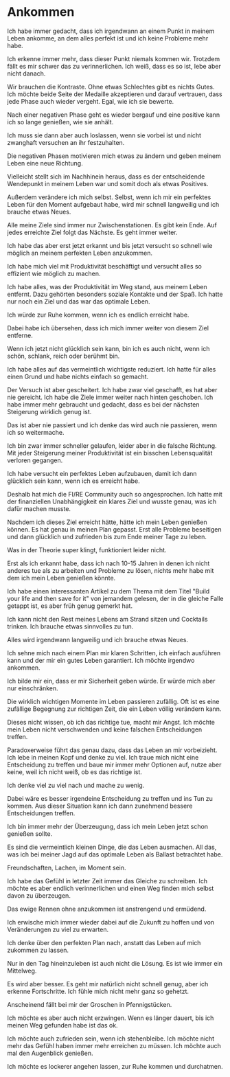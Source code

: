 # Ankommen

Ich habe immer gedacht, dass ich irgendwann an einem Punkt in meinem Leben ankomme, an dem alles perfekt ist und ich keine Probleme mehr habe.

Ich erkenne immer mehr, dass dieser Punkt niemals kommen wir. Trotzdem fällt es mir schwer das zu verinnerlichen. Ich weiß, dass es so ist, lebe aber nicht danach.

Wir brauchen die Kontraste. Ohne etwas Schlechtes gibt es nichts Gutes. Ich möchte beide Seite der Medaille akzeptieren und darauf vertrauen, dass jede Phase auch wieder vergeht. Egal, wie ich sie bewerte.

Nach einer negativen Phase geht es wieder bergauf und eine positive kann ich so lange genießen, wie sie anhält.

Ich muss sie dann aber auch loslassen, wenn sie vorbei ist und nicht zwanghaft versuchen an ihr festzuhalten.

Die negativen Phasen motivieren mich etwas zu ändern und geben meinem Leben eine neue Richtung.

Vielleicht stellt sich im Nachhinein heraus, dass es der entscheidende Wendepunkt in meinem Leben war und somit doch als etwas Positives.

Außerdem verändere ich mich selbst. Selbst, wenn ich mir ein perfektes Leben für den Moment aufgebaut habe, wird mir schnell langweilig und ich brauche etwas Neues.

Alle meine Ziele sind immer nur Zwischenstationen. Es gibt kein Ende. Auf jedes erreichte Ziel folgt das Nächste. Es geht immer weiter.

Ich habe das aber erst jetzt erkannt und bis jetzt versucht so schnell wie möglich an meinem perfekten Leben anzukommen.

Ich habe mich viel mit Produktivität beschäftigt und versucht alles so effizient wie möglich zu machen.

Ich habe alles, was der Produktivität im Weg stand, aus meinem Leben entfernt. Dazu gehörten besonders soziale Kontakte und der Spaß. Ich hatte nur noch ein Ziel und das war das optimale Leben. 

Ich würde zur Ruhe kommen, wenn ich es endlich erreicht habe.

Dabei habe ich übersehen, dass ich mich immer weiter von diesem Ziel entferne.

Wenn ich jetzt nicht glücklich sein kann, bin ich es auch nicht, wenn ich schön, schlank, reich oder berühmt bin.

Ich habe alles auf das vermeintlich wichtigste reduziert. Ich hatte für alles einen Grund und habe nichts einfach so gemacht.

Der Versuch ist aber gescheitert. Ich habe zwar viel geschafft, es hat aber nie gereicht. Ich habe die Ziele immer weiter nach hinten geschoben. Ich habe immer mehr gebraucht und gedacht, dass es bei der nächsten Steigerung wirklich genug ist. 

Das ist aber nie passiert und ich denke das wird auch nie passieren, wenn ich so weitermache.

Ich bin zwar immer schneller gelaufen, leider aber in die falsche Richtung. Mit jeder Steigerung meiner Produktivität ist ein bisschen Lebensqualität verloren gegangen.

Ich habe versucht ein perfektes Leben aufzubauen, damit ich dann glücklich sein kann, wenn ich es erreicht habe.

Deshalb hat mich die FI/RE Community auch so angesprochen. Ich hatte mit der finanziellen Unabhängigkeit ein klares Ziel und wusste genau, was ich dafür machen musste.

Nachdem ich dieses Ziel erreicht hätte, hätte ich mein Leben genießen können. Es hat genau in meinen Plan gepasst. Erst alle Probleme beseitigen und dann glücklich und zufrieden bis zum Ende meiner Tage zu leben.

Was in der Theorie super klingt, funktioniert leider nicht.

Erst als ich erkannt habe, dass ich nach 10-15 Jahren in denen ich nicht anderes tue als zu arbeiten und Probleme zu lösen, nichts mehr habe mit dem ich mein Leben genießen könnte.

Ich habe einen interessanten Artikel zu dem Thema mit dem Titel "Build your life and then save for it" von jemandem gelesen, der in die gleiche Falle getappt ist, es aber früh genug gemerkt hat.

Ich kann nicht den Rest meines Lebens am Strand sitzen und Cocktails trinken. Ich brauche etwas sinnvolles zu tun.

Alles wird irgendwann langweilig und ich brauche etwas Neues.

Ich sehne mich nach einem Plan mir klaren Schritten, ich einfach ausführen kann und der mir ein gutes Leben garantiert. Ich möchte irgendwo ankommen.

Ich bilde mir ein, dass er mir Sicherheit geben würde. Er würde mich aber nur einschränken.

Die wirklich wichtigen Momente im Leben passieren zufällig. Oft ist es eine zufällige Begegnung zur richtigen Zeit, die ein Leben völlig verändern kann.

Dieses nicht wissen, ob ich das richtige tue, macht mir Angst. Ich möchte mein Leben nicht verschwenden und keine falschen Entscheidungen treffen.

Paradoxerweise führt das genau dazu, dass das Leben an mir vorbeizieht. Ich lebe in meinen Kopf und denke zu viel. Ich traue mich nicht eine Entscheidung zu treffen und baue mir immer mehr Optionen auf, nutze aber keine, weil ich nicht weiß, ob es das richtige ist.

Ich denke viel zu viel nach und mache zu wenig.

Dabei wäre es besser irgendeine Entscheidung zu treffen und ins Tun zu kommen. Aus dieser Situation kann ich dann zunehmend bessere Entscheidungen treffen.

Ich bin immer mehr der Überzeugung, dass ich mein Leben jetzt schon genießen sollte.

Es sind die vermeintlich kleinen Dinge, die das Leben ausmachen. All das, was ich bei meiner Jagd auf das optimale Leben als Ballast betrachtet habe.

Freundschaften, Lachen, im Moment sein.

Ich habe das Gefühl in letzter Zeit immer das Gleiche zu schreiben. Ich möchte es aber endlich verinnerlichen und einen Weg finden mich selbst davon zu überzeugen. 

Das ewige Rennen ohne anzukommen ist anstrengend und ermüdend.

Ich erwische mich immer wieder dabei auf die Zukunft zu hoffen und von Veränderungen zu viel zu erwarten.

Ich denke über den perfekten Plan nach, anstatt das Leben auf mich zukommen zu lassen.

Nur in den Tag hineinzuleben ist auch nicht die Lösung. Es ist wie immer ein Mittelweg. 

Es wird aber besser. Es geht mir natürlich nicht schnell genug, aber ich erkenne Fortschritte. Ich fühle mich nicht mehr ganz so gehetzt.

Anscheinend fällt bei mir der Groschen in Pfennigstücken.

Ich möchte es aber auch nicht erzwingen. Wenn es länger dauert, bis ich meinen Weg gefunden habe ist das ok.

Ich möchte auch zufrieden sein, wenn ich stehenbleibe. Ich möchte nicht mehr das Gefühl haben immer mehr erreichen zu müssen. Ich möchte auch mal den Augenblick genießen.

Ich möchte es lockerer angehen lassen, zur Ruhe kommen und durchatmen.